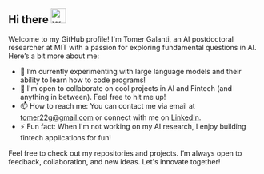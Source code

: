 ## Hi there <img src="https://www.google.com/url?sa=i&url=https%3A%2F%2Fgiphy.com%2Fgifs%2Fhello-hi-greetings-JuyhnRiWcPlAumeXnD&psig=AOvVaw0-EPqwO4pGEVPPA34plpWm&ust=1720134771082000&source=images&cd=vfe&opi=89978449&ved=0CBAQjRxqFwoTCIjkhML_i4cDFQAAAAAdAAAAABAY" alt="waving hand" width="30px">


Welcome to my GitHub profile! I'm Tomer Galanti, an AI postdoctoral researcher at MIT with a passion for exploring fundamental questions in AI. Here’s a bit more about me:

- 🌱 I’m currently experimenting with large language models and their ability to learn how to code programs!
- 👯 I'm open to collaborate on cool projects in AI and Fintech (and anything in between). Feel free to hit me up!
- 📫 How to reach me: You can contact me via email at tomer22g@gmail.com or connect with me on [LinkedIn](https://www.linkedin.com/in/tomer-galanti).
- ⚡ Fun fact: When I'm not working on my AI research, I enjoy building fintech applications for fun!

Feel free to check out my repositories and projects. I’m always open to feedback, collaboration, and new ideas. Let's innovate together!
